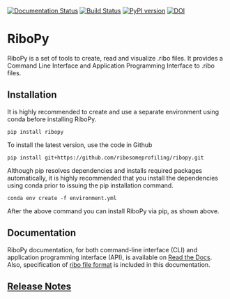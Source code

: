 [![Documentation Status](https://readthedocs.org/projects/ribopy/badge/?version=latest)](https://ribopy.readthedocs.io/en/latest/?badge=latest)
[![Build Status](https://travis-ci.com/ribosomeprofiling/ribopy.svg?branch=master)](https://travis-ci.com/ribosomeprofiling/ribopy)
[![PyPI version](https://badge.fury.io/py/ribopy.svg)](https://badge.fury.io/py/ribopy)
[![DOI](https://zenodo.org/badge/203284628.svg)](https://zenodo.org/badge/latestdoi/203284628)


# RiboPy

 RiboPy is a set of tools to create, read and visualize .ribo files. It provides a Command Line Interface and Application Programming Interface to .ribo files.

## Installation

It is highly recommended to create and use a separate environment
using conda before installing RiboPy.

`pip install ribopy`

To install the latest version, use the code in Github

`pip install git+https://github.com/ribosomeprofiling/ribopy.git`

Although pip resolves dependencies and installs required packages automatically,
it is highly recommended that you install the dependencies using conda prior to issuing the pip installation command.

`conda env create -f environment.yml`

After the above command you can install RiboPy via pip, as shown above.


## Documentation

RiboPy documentation, for both command-line interface (CLI) and application programming interface (API), is available on [Read the Docs](https://ribopy.readthedocs.io/en/latest/). Also, specification of [ribo file format](https://ribopy.readthedocs.io/en/latest/ribo_file_format.html) is included in this documentation.

## [Release Notes](https://github.com/ribosomeprofiling/ribopy/blob/master/README.md)
